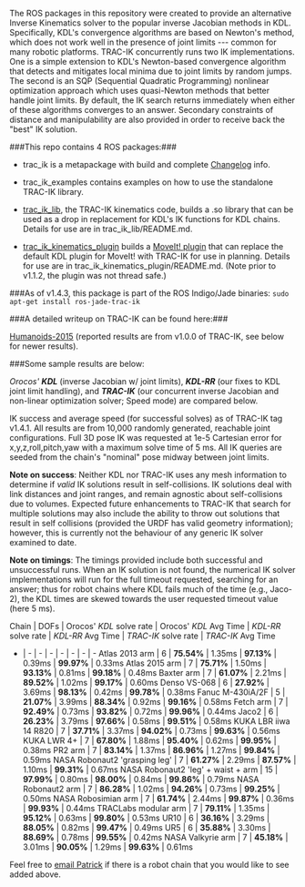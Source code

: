 The ROS packages in this repository were created to provide an alternative
Inverse Kinematics solver to the popular inverse Jacobian methods in KDL.
Specifically, KDL's convergence algorithms are based on Newton's method, which
does not work well in the presence of joint limits --- common for many robotic
platforms.  TRAC-IK concurrently runs two IK implementations.  One is a simple
extension to KDL's Newton-based convergence algorithm that detects and
mitigates local minima due to joint limits by random jumps.  The second is an
SQP (Sequential Quadratic Programming) nonlinear optimization approach which
uses quasi-Newton methods that better handle joint limits.  By default, the IK
search returns immediately when either of these algorithms converges to an
answer.  Secondary constraints of distance and manipulability are also provided 
in order to receive back the "best" IK solution.

###This repo contains 4 ROS packages:###

- trac\_ik is a metapackage with build and complete [Changelog](https://bitbucket.org/traclabs/trac_ik/src/HEAD/trac_ik/CHANGELOG.rst) info.

- trac\_ik\_examples contains examples on how to use the standalone TRAC-IK library.

- [trac\_ik\_lib](https://bitbucket.org/traclabs/trac_ik/src/HEAD/trac_ik_lib), the TRAC-IK kinematics code,
builds a .so library that can be used as a drop in replacement for KDL's IK
functions for KDL chains. Details for use are in trac\_ik\_lib/README.md.

- [trac\_ik\_kinematics\_plugin](https://bitbucket.org/traclabs/trac_ik/src/HEAD/trac_ik_kinematics_plugin) builds a [MoveIt! plugin](http://moveit.ros.org/documentation/concepts/#kinematics) that can
replace the default KDL plugin for MoveIt! with TRAC-IK for use in planning.
Details for use are in trac\_ik\_kinematics\_plugin/README.md. (Note prior to v1.1.2, the plugin was not thread safe.)

###As of v1.4.3, this package is part of the ROS Indigo/Jade binaries: `sudo apt-get install ros-jade-trac-ik`

###A detailed writeup on TRAC-IK can be found here:###

[Humanoids-2015](https://personal.traclabs.com/~pbeeson/publications/b2hd-Beeson-humanoids-15.html) (reported results are from v1.0.0 of TRAC-IK, see below for newer results).

###Some sample results are below: 

_Orocos' **KDL**_ (inverse Jacobian w/ joint limits), _**KDL-RR**_ (our fixes to KDL joint limit handling), and _**TRAC-IK**_ (our concurrent inverse Jacobian and non-linear optimization solver; Speed mode) are compared below.

IK success and average speed (for successful solves) as of TRAC-IK tag v1.4.1.  All results are from 10,000 randomly generated, reachable joint configurations.  Full 3D pose IK was requested at 1e-5 Cartesian error for x,y,z,roll,pitch,yaw with a maximum solve time of 5 ms.  All IK queries are seeded from the chain's "nominal" pose midway between joint limits.

**Note on success**: Neither KDL nor TRAC-IK uses any mesh information to determine if _valid_ IK solutions result in self-collisions.  IK solutions deal with link distances and joint ranges, and remain agnostic about self-collisions due to volumes.  Expected future enhancements to TRAC-IK that search for multiple solutions may also include the ability to throw out solutions that result in self collisions (provided the URDF has valid geometry information); however, this is currently not the behaviour of any generic IK solver examined to date.

**Note on timings**: The timings provided include both successful and unsuccessful runs.  When an IK solution is not found, the numerical IK solver implementations will run for the full timeout requested, searching for an answer; thus for robot chains where KDL fails much of the time (e.g., Jaco-2), the KDL times are skewed towards the user requested timeout value (here 5 ms).  

Chain | DOFs | Orocos' _KDL_ solve rate | Orocos' _KDL_ Avg Time | _KDL-RR_ solve rate | _KDL-RR_ Avg Time | _TRAC-IK_ solve rate | _TRAC-IK_ Avg Time
- | - | - | - | - | - | - | -
Atlas 2013 arm | 6 | **75.54%** | 1.35ms | **97.13%** | 0.39ms | **99.97%** | 0.33ms
Atlas 2015 arm | 7 | **75.71%** | 1.50ms | **93.13%** | 0.81ms | **99.18%** | 0.48ms
Baxter arm | 7 | **61.07%** | 2.21ms | **89.52%** | 1.02ms | **99.17%** | 0.60ms
Denso VS-068 | 6 | **27.92%** | 3.69ms | **98.13%** | 0.42ms | **99.78%** | 0.38ms
Fanuc M-430iA/2F | 5 | **21.07%** | 3.99ms | **88.34%** | 0.92ms | **99.16%** | 0.58ms
Fetch arm | 7 | **92.49%** | 0.73ms | **93.82%** | 0.72ms | **99.96%** | 0.44ms
Jaco2 | 6 | **26.23%** | 3.79ms | **97.66%** | 0.58ms | **99.51%** | 0.58ms
KUKA LBR iiwa 14 R820 | 7 | **37.71%** | 3.37ms | **94.02%** | 0.73ms | **99.63%** | 0.56ms
KUKA LWR 4+ | 7 | **67.80%** | 1.88ms | **95.40%** | 0.62ms | **99.95%** | 0.38ms
PR2 arm | 7 | **83.14%** | 1.37ms | **86.96%** | 1.27ms | **99.84%** | 0.59ms
NASA Robonaut2 'grasping leg' | 7 | **61.27%** | 2.29ms | **87.57%** | 1.10ms | **99.31%** | 0.67ms
NASA Robonaut2 'leg' + waist + arm | 15 | **97.99%** | 0.80ms | **98.00%** | 0.84ms | **99.86%** | 0.79ms
NASA Robonaut2 arm | 7 | **86.28%** | 1.02ms | **94.26%** | 0.73ms | **99.25%** | 0.50ms
NASA Robosimian arm | 7 | **61.74%** | 2.44ms | **99.87%** | 0.36ms | **99.93%** | 0.44ms
TRACLabs modular arm | 7 | **79.11%** | 1.35ms | **95.12%** | 0.63ms | **99.80%** | 0.53ms
UR10 | 6 | **36.16%** | 3.29ms | **88.05%** | 0.82ms | **99.47%** | 0.49ms
UR5 | 6 | **35.88%** | 3.30ms | **88.69%** | 0.78ms | **99.55%** | 0.42ms
NASA Valkyrie arm | 7 | **45.18%** | 3.01ms | **90.05%** | 1.29ms | **99.63%** | 0.61ms

Feel free to [email Patrick](mailto:pbeeson@traclabs.com) if there is a robot chain that you would like to see added above.
